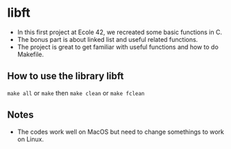 # libft
- In this first project at Ecole 42, we recreated some basic functions in C.
- The bonus part is about linked list and useful related functions.
- The project is great to get familiar with useful functions and how to do Makefile.
## How to use the library libft
`make all` or `make`
then
`make clean` or `make fclean`
## Notes
- The codes work well on MacOS but need to change somethings to work on Linux.
